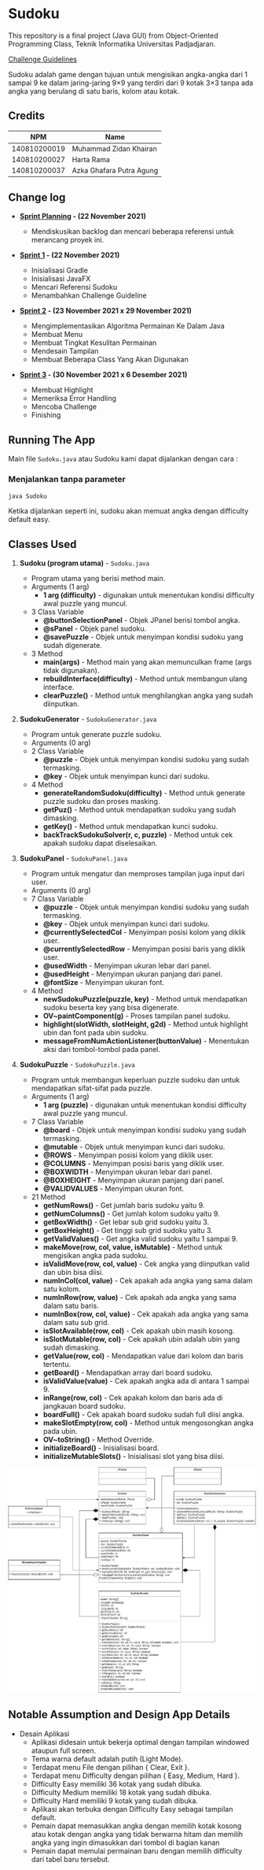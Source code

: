 # Sudoku

This repository is a final project (Java GUI) from Object-Oriented Programming Class, Teknik Informatika Universitas Padjadjaran. 

[Challenge Guidelines](challenge-guideline.md)

Sudoku adalah game dengan tujuan untuk mengisikan angka-angka dari 1 sampai 9 ke dalam jaring-jaring 9×9 yang terdiri dari 9 kotak 3×3 tanpa ada angka yang berulang di satu baris, kolom atau kotak.

## Credits
| NPM           | Name                       |
| ------------- |----------------------------|
| 140810200019  | Muhammad Zidan Khairan     |
| 140810200027  | Harta Rama                 |
| 140810200037  | Azka Ghafara Putra Agung   |

## Change log
- **[Sprint Planning](changelog/sprint-planning.md) - (22 November 2021)** 
   - Mendiskusikan backlog dan mencari beberapa referensi untuk merancang proyek ini.

- **[Sprint 1](changelog/sprint-1.md) - (22 November 2021)** 
   - Inisialisasi Gradle
   - Inisialisasi JavaFX
   - Mencari Referensi Sudoku
   - Menambahkan Challenge Guideline

- **[Sprint 2](changelog/sprint-2.md) - (23 November 2021 x 29 November 2021)** 
   - Mengimplementasikan Algoritma Permainan Ke Dalam Java
   - Membuat Menu
   - Membuat Tingkat Kesulitan Permainan
   - Mendesain Tampilan
   - Membuat Beberapa Class Yang Akan Digunakan
   
- **[Sprint 3](changelog/sprint-3.md) - (30 November 2021 x 6 Desember 2021)** 
   - Membuat Highlight
   - Memeriksa Error Handling	
   - Mencoba Challenge
   - Finishing

## Running The App

Main file `Sudoku.java` atau Sudoku kami dapat dijalankan dengan cara : 

 ### Menjalankan tanpa parameter 

 ``` 
 java Sudoku 
 ``` 

 Ketika dijalankan seperti ini, sudoku akan memuat angka dengan difficulty default easy.

## Classes Used

1. **Sudoku (program utama)** -
`Sudoku.java` 
   - Program utama yang berisi method main.
   - Arguments (1 arg)
      - **1 arg (difficulty)** - digunakan untuk menentukan kondisi difficulty awal puzzle yang muncul.
   - 3 Class Variable
      - **@buttonSelectionPanel** - Objek JPanel berisi tombol angka.
      - **@sPanel** - Objek panel sudoku.
      - **@savePuzzle** - Objek untuk menyimpan kondisi sudoku yang sudah digenerate.
   - 3 Method
      - **main(args)** - Method main yang akan memunculkan frame (args tidak digunakan).
      - **rebuildInterface(difficulty)** - Method untuk membangun ulang interface.
      - **clearPuzzle()** - Method untuk menghilangkan angka yang sudah diinputkan.

2. **SudokuGenerator** -
`SudokuGenerator.java` 
   - Program untuk generate puzzle sudoku.
   - Arguments (0 arg)
   - 2 Class Variable
      - **@puzzle** - Objek untuk menyimpan kondisi sudoku yang sudah termasking.
      - **@key** - Objek untuk menyimpan kunci dari sudoku.
   - 4 Method
      - **generateRandomSudoku(difficulty)** - Method untuk generate puzzle sudoku dan proses masking.
      - **getPuz()** - Method untuk mendapatkan sudoku yang sudah dimasking.
      - **getKey()** - Method untuk mendapatkan kunci sudoku.
      - **backTrackSudokuSolver(r, c, puzzle)** - Method untuk cek apakah sudoku dapat diselesaikan.

3. **SudokuPanel** -
`SudokuPanel.java` 
   - Program untuk mengatur dan memproses tampilan juga input dari user.
   - Arguments (0 arg)
   - 7 Class Variable
      - **@puzzle** - Objek untuk menyimpan kondisi sudoku yang sudah termasking.
      - **@key** - Objek untuk menyimpan kunci dari sudoku.
      - **@currentlySelectedCol** - Menyimpan posisi kolom yang diklik user.
      - **@currentlySelectedRow** - Menyimpan posisi baris yang diklik user.
      - **@usedWidth** - Menyimpan ukuran lebar dari panel.
      - **@usedHeight** - Menyimpan ukuran panjang dari panel.
      - **@fontSize** - Menyimpan ukuran font.
   - 4 Method
      - **newSudokuPuzzle(puzzle, key)** - Method untuk mendapatkan sudoku beserta key yang bisa digenerate.
      - **OV~paintComponent(g)** - Proses tampilan panel sudoku.
      - **highlight(slotWidth, slotHeight, g2d)** - Method untuk highlight ubin dan font pada ubin sudoku.
      - **messageFromNumActionListener(buttonValue)** - Menentukan aksi dari tombol-tombol pada panel.

4. **SudokuPuzzle** -
`SudokuPuzzle.java` 
   - Program untuk membangun keperluan puzzle sudoku dan untuk mendapatkan sifat-sifat pada puzzle.
   - Arguments (1 arg)
      - **1 arg (puzzle)** - digunakan untuk menentukan kondisi difficulty awal puzzle yang muncul.
   - 7 Class Variable
      - **@board** - Objek untuk menyimpan kondisi sudoku yang sudah termasking.
      - **@mutable** - Objek untuk menyimpan kunci dari sudoku.
      - **@ROWS** - Menyimpan posisi kolom yang diklik user.
      - **@COLUMNS** - Menyimpan posisi baris yang diklik user.
      - **@BOXWIDTH** - Menyimpan ukuran lebar dari panel.
      - **@BOXHEIGHT** - Menyimpan ukuran panjang dari panel.
      - **@VALIDVALUES** - Menyimpan ukuran font.
   - 21 Method
      - **getNumRows()** - Get jumlah baris sudoku yaitu 9.
      - **getNumColumns()** - Get jumlah kolom sudoku yaitu 9.
      - **getBoxWidth()** - Get lebar sub grid sudoku yaitu 3.
      - **getBoxHeight()** - Get tinggi sub grid sudoku yaitu 3.
      - **getValidValues()** - Get angka valid sudoku yaitu 1 sampai 9.
      - **makeMove(row, col, value, isMutable)** - Method untuk mengisikan angka pada sudoku.
      - **isValidMove(row, col, value)** - Cek angka yang diinputkan valid dan ubin bisa diisi.
      - **numInCol(col, value)** - Cek apakah ada angka yang sama dalam satu kolom.
      - **numInRow(row, value)** - Cek apakah ada angka yang sama dalam satu baris.
      - **numInBox(row, col, value)** - Cek apakah ada angka yang sama dalam satu sub grid.
      - **isSlotAvailable(row, col)** - Cek apakah ubin masih kosong.
      - **isSlotMutable(row, col)** - Cek apakah ubin adalah ubin yang sudah dimasking.
      - **getValue(row, col)** - Mendapatkan value dari kolom dan baris tertentu.
      - **getBoard()** - Mendapatkan array dari board sudoku.
      - **isValidValue(value)** - Cek apakah angka ada di antara 1 sampai 9.
      - **inRange(row, col)** - Cek apakah kolom dan baris ada di jangkauan board sudoku.
      - **boardFull()** - Cek apakah board sudoku sudah full diisi angka.
      - **makeSlotEmpty(row, col)** - Method untuk mengosongkan angka pada ubin.
      - **OV~toString()** - Method Override.
      - **initializeBoard()** - Inisialisasi board.
      - **initializeMutableSlots()** - Inisialisasi slot yang bisa diisi.

![UML](/images/uml.jpg "UML")

## Notable Assumption and Design App Details

- Desain Aplikasi
   - Aplikasi didesain untuk bekerja optimal dengan tampilan windowed ataupun full screen.
   - Tema warna default adalah putih (Light Mode).
   - Terdapat menu File dengan pilihan { Clear, Exit }.
   - Terdapat menu Difficulty dengan pilihan { Easy, Medium, Hard }.
   - Difficulty Easy memiliki 36 kotak yang sudah dibuka.
   - Difficulty Medium memiliki 18 kotak yang sudah dibuka.
   - Difficulty Hard memiliki 9 kotak yang sudah dibuka.
   - Aplikasi akan terbuka dengan Difficulty Easy sebagai tampilan default.
   - Pemain dapat memasukkan angka dengan memilih kotak kosong atau kotak dengan angka yang tidak berwarna hitam dan memilih angka yang ingin dimasukkan dari tombol di bagian kanan
   - Pemain dapat memulai permainan baru dengan memilih difficulty dari tabel baru tersebut.
